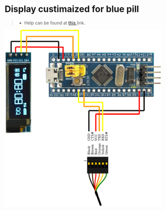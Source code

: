 
# Display custimaized for blue pill #

 > - Help can be found at [this ](https://squonk42.wordpress.com/2016/11/15/generic-stm32f103c8t6-board-with-ssd1306-oled-display/) link.

![connect oled with blue pill](https://github.com/Code-Forge-Lab/Cortex-32/blob/master/Based-Arduino/STM32F103C8T6/display/oled/SSD1306/stm32f103c8t6-with-ssd1306-oled-display.png)



